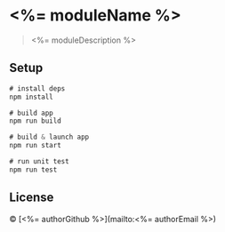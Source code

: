# <%= moduleName %>
> <%= moduleDescription %>

## Setup

```js
# install deps
npm install

# build app
npm run build

# build & launch app
npm run start

# run unit test
npm run test
```

## License

&copy; [<%= authorGithub %>](mailto:<%= authorEmail %>)